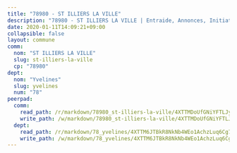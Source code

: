 ```yaml
---
title: "78980 - ST ILLIERS LA VILLE"
description: "78980 - ST ILLIERS LA VILLE | Entraide, Annonces, Initiatives"
date: 2020-01-11T14:09:21+09:00
collapsible: false
layout: commune
comm:
  nom: "ST ILLIERS LA VILLE"
  slug: st-illiers-la-ville
  cp: "78980"
dept:
  nom: "Yvelines"
  slug: yvelines
  num: "78"
peerpad:
  comm:
    read_path: /r/markdown/78980_st-illiers-la-ville/4XTTMDoUfGNiYFTLJy4mcs4N3yyoBWQqk1nAn9uU5rxexoiF5
    write_path: /w/markdown/78980_st-illiers-la-ville/4XTTMDoUfGNiYFTLJy4mcs4N3yyoBWQqk1nAn9uU5rxexoiF5-K3TgU1V82euKTKkrEATLoGy2FAcnyH9h7rUYhe8vKi54TYZYm5XfThXUzz2cPwvMtHrzoRt2MGXErdwisjBsaSP6n9Gh51tiZHxcjHm4SPka4eS1Tn4K4LUwJqBq27aD473fEFiB
  dept:
    read_path: /r/markdown/78_yvelines/4XTTM6JTBkR8NkNb4WEo1AchzLuq6Cg73ydg7w9pErcQZA13p
    write_path: /w/markdown/78_yvelines/4XTTM6JTBkR8NkNb4WEo1AchzLuq6Cg73ydg7w9pErcQZA13p-K3TgUBFRQCPZwoWqJkunXeSjdgbtU3xzUSsui8DBc3rCTw6mbo4gNvfQRdE99JD3AnVW7fzseq687LKfGWCfAPajih5ByiZ3SpFz1r449oWaDnM5BHKZTbYtf6pEhRvzWbcazhrS
---
```


